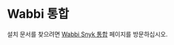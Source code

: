 # Wabbi 통합

설치 문서를 찾으려면 [Wabbi Snyk 통합](https://wabbisoft.com/snyk-wabbi-integration/) 페이지를 방문하십시오.
